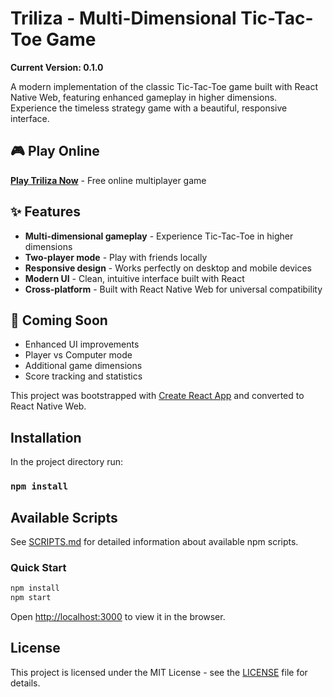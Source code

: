 # Triliza - Multi-Dimensional Tic-Tac-Toe Game

**Current Version: 0.1.0**

A modern implementation of the classic Tic-Tac-Toe game built with React Native Web, featuring enhanced gameplay in higher dimensions. Experience the timeless strategy game with a beautiful, responsive interface.

## 🎮 Play Online

**[Play Triliza Now](https://jger.github.io/triliza/)** - Free online multiplayer game

## ✨ Features

- **Multi-dimensional gameplay** - Experience Tic-Tac-Toe in higher dimensions
- **Two-player mode** - Play with friends locally
- **Responsive design** - Works perfectly on desktop and mobile devices
- **Modern UI** - Clean, intuitive interface built with React
- **Cross-platform** - Built with React Native Web for universal compatibility

## 🚀 Coming Soon

- Enhanced UI improvements
- Player vs Computer mode
- Additional game dimensions
- Score tracking and statistics

This project was bootstrapped with [Create React App](https://github.com/facebook/create-react-app) and converted to React Native Web.

## Installation

In the project directory run:

### `npm install`

## Available Scripts

See [SCRIPTS.md](SCRIPTS.md) for detailed information about available npm scripts.

### Quick Start

```bash
npm install
npm start
```

Open [http://localhost:3000](http://localhost:3000) to view it in the browser.

## License

This project is licensed under the MIT License - see the [LICENSE](LICENSE) file for details.



